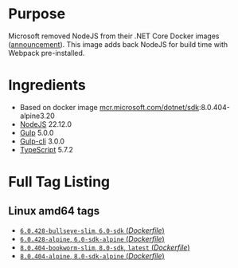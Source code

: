 # Purpose
Microsoft removed NodeJS from their .NET Core Docker images ([announcement](https://github.com/aspnet/Announcements/issues/298)). This image adds back NodeJS for build time with Webpack pre-installed.

# Ingredients
* Based on docker image [mcr.microsoft.com/dotnet/sdk](https://hub.docker.com/_/microsoft-dotnet-sdk/):8.0.404-alpine3.20
* [NodeJS](https://nodejs.org/) 22.12.0
* [Gulp](https://www.npmjs.com/package/gulp) 5.0.0
* [Gulp-cli](https://www.npmjs.com/package/gulp-cli) 3.0.0
* [TypeScript](https://www.npmjs.com/package/typescript) 5.7.2

# Full Tag Listing
## Linux amd64 tags
- [`6.0.428-bullseye-slim`, `6.0-sdk` (*Dockerfile*)](https://github.com/Mathieu79FI/dotnet-docker/blob/master/6.0/sdk/bullseye-slim/gulp/Dockerfile)
- [`6.0.428-alpine`, `6.0-sdk-alpine` (*Dockerfile*)](https://github.com/Mathieu79FI/dotnet-docker/blob/master/6.0/sdk/alpine/gulp/Dockerfile)
- [`8.0.404-bookworm-slim`, `8.0-sdk`, `latest` (*Dockerfile*)](https://github.com/Mathieu79FI/dotnet-docker/blob/master/8.0/sdk/bookworm-slim/gulp/Dockerfile)
- [`8.0.404-alpine`, `8.0-sdk-alpine` (*Dockerfile*)](https://github.com/Mathieu79FI/dotnet-docker/blob/master/8.0/sdk/alpine/gulp/Dockerfile)
